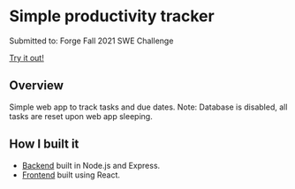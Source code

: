 # Simple productivity tracker

Submitted to: Forge Fall 2021 SWE Challenge

[Try it out!](https://uvaforgeprodtracker.herokuapp.com/)

## Overview

Simple web app to track tasks and due dates. 
Note: Database is disabled, all tasks are reset upon web app sleeping.

## How I built it

- [Backend](backend) built in Node.js and Express.
- [Frontend](frontend) built using React.
